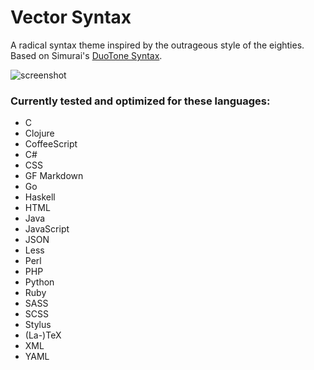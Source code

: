 # Vector Syntax

A radical syntax theme inspired by the outrageous style of the eighties. Based on Simurai's [DuoTone Syntax](https://github.com/simurai/duotone-syntax).

![screenshot](https://dl.dropboxusercontent.com/u/3106750/github/vector-syntax-screenshot.png)

### Currently tested and optimized for these languages:

- C
- Clojure
- CoffeeScript
- C#
- CSS
- GF Markdown
- Go
- Haskell
- HTML
- Java
- JavaScript
- JSON
- Less
- Perl
- PHP
- Python
- Ruby
- SASS
- SCSS
- Stylus
- (La-)TeX
- XML
- YAML
